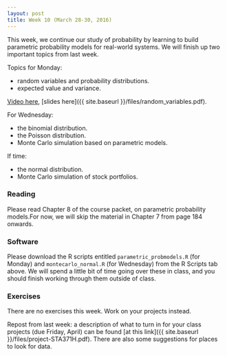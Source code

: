 ```yaml
---
layout: post
title: Week 10 (March 28-30, 2016)
---
```


This week, we continue our study of probability by learning to build parametric probability models for real-world systems.  We will finish up two important topics from last week.  

Topics for Monday:  
- random variables and probability distributions.  
- expected value and variance.
  
[Video here](https://youtu.be/ydV_wVU9Ti8), [slides here]({{ site.baseurl }}/files/random_variables.pdf).

For Wednesday:  
- the binomial distribution.  
- the Poisson distribution.   
- Monte Carlo simulation based on parametric models.  

If time:  
- the normal distribution.  
- Monte Carlo simulation of stock portfolios.  


### Reading

Please read Chapter 8 of the course packet, on parametric probability models.For now, we will skip the material in Chapter 7 from page 184 onwards.  

### Software 

Please download the R scripts entitled `parametric_probmodels.R` (for Monday) and `montecarlo_normal.R` (for Wednesday) from the R Scripts tab above.  We will spend a little bit of time going over these in class, and you should finish working through them outside of class.  

### Exercises

There are no exercises this week.  Work on your projects instead.

Repost from last week: a description of what to turn in for your class projects (due Friday, April) can be found [at this link]({{ site.baseurl }}/files/project-STA371H.pdf).  There are also some suggestions for places to look for data.  

